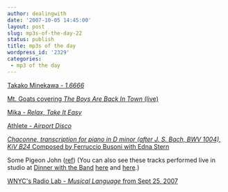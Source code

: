 ```yaml
---
author: dealingwith
date: '2007-10-05 14:45:00'
layout: post
slug: mp3s-of-the-day-22
status: publish
title: mp3s of the day
wordpress_id: '2329'
categories:
 - mp3 of the day
---
```


[Takako Minekawa - _1.6666_][1]

[Mt. Goats covering _The Boys Are Back In Town_ (live)][2]

[Mika - _Relax, Take It Easy_][3]

[Athlete - _Airport Disco_][4]

[_Chaconne, transcription for piano in D minor (after J. S. Bach, BWV 1004),
KiV B24_ Composed by Ferruccio Busoni with Edna Stern][5]

Some Pigeon John ([ref][6]) (You can also see these tracks performed live in
studio at [Dinner with the Band][7] [here][8] and [here][9].)

[WNYC's Radio Lab - _Musical Language_ from Sept 25, 2007][10]

   [1]: http://danielsjourney.com/blog/files/2007/10/1_666666.mp3

   [2]:
http://ia340903.us.archive.org/3/items/tmg2007-03-08/tmg2007-03-08t15_vbr.mp3

   [3]: http://www.silviacastro.com/mblog/Relax,%20Take%20It%20Easy.mp3

   [4]: http://www.aolcdn.com/_media/ch_music/athlete_airport_disco.mp3

   [5]: http://danielsjourney.com/blog/files/2007/10/01%20Busoni.mp3

   [6]: http://twitter.com/dealingwith/statuses/312869562

   [7]: http://www.onnetworks.com/videos/dinner-with-the-band/

   [8]: http://www.onnetworks.com/videos/dinner-with-the-band/live---welcome-to-the-show ('Welcome to the Show')

   [9]: http://www.onnetworks.com/videos/dinner-with-the-band/live---money-back-guarantee ('Money Back Guarantee')

   [10]: http://audio.wnyc.org/radiolab/radiolab092507pod.mp3

